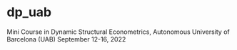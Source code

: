 # dp_uab
Mini Course in Dynamic Structural Econometrics, Autonomous University of Barcelona (UAB) September 12-16, 2022
